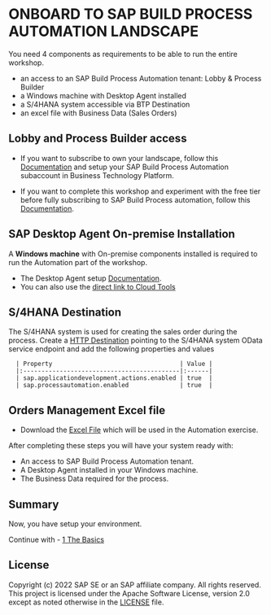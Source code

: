 # ONBOARD TO SAP BUILD PROCESS AUTOMATION LANDSCAPE

You need 4 components as requirements to be able to run the entire workshop.
   - an access to an SAP Build Process Automation tenant: Lobby & Process Builder
   - a Windows machine with Desktop Agent installed 
   - a S/4HANA system accessible via BTP Destination
   - an excel file with Business Data (Sales Orders)

## Lobby and Process Builder access

   - If you want to subscribe to own your landscape, follow this [Documentation](https://help.sap.com/viewer/DRAFT/a331c4ef0a9d48a89c779fd449c022e7/Cloud/en-US/089a5d6f47b344e8b370460098980b9b.html) and setup your SAP Build Process Automation subaccount in Business Technology Platform.
   
   - If you want to complete this workshop and experiment with the free tier before fully subscribing to SAP Build Process automation, follow this [Documentation](https://help.sap.com/docs/build-process-automation/sap-build-process-automation/get-free-access-to-sap-build-process-automation).

## SAP Desktop Agent On-premise Installation

A **Windows machine** with On-premise components installed is required to run the Automation part of the workshop.

- The Desktop Agent setup [Documentation](https://help.sap.com/docs/build-process-automation/sap-build-process-automation/installing-and-updating-desktop-agent-3-to-run-automations?state=DRAFT&version=Cloud).
- You can also  use the [direct link to Cloud Tools](https://tools.hana.ondemand.com/#cloud)

## S/4HANA Destination

The S/4HANA system is used for creating the sales order during the process. Create a [HTTP Destination](https://help.sap.com/docs/connectivity/sap-btp-connectivity-cf/create-http-destinations) pointing to the S/4HANA system OData service endpoint and add the following properties and values

      | Property                                   | Value |
	  |:-------------------------------------------|:------|
	  | sap.applicationdevelopment.actions.enabled | true  |
	  | sap.processautomation.enabled              | true  |


## Orders Management Excel file

- Download the [Excel File](../2%20Automation/SalesOrdersDetails.xlsx) which will be used in the Automation exercise.

After completing these steps you will have your system ready with:

- An access to SAP Build Process Automation tenant.
- A Desktop Agent installed in your Windows machine.
- The Business Data required for the process.

## Summary

Now, you have setup your environment.

Continue with - [1 The Basics](https://github.com/evan-carr-sap/sbpa-workshop/tree/main/1%20The%20Basics)

## License <a name="license"></a>

Copyright (c) 2022 SAP SE or an SAP affiliate company. All rights reserved. This project is licensed under the Apache Software License, version 2.0 except as noted otherwise in the [LICENSE](../LICENSES/Apache-2.0.txt) file.
